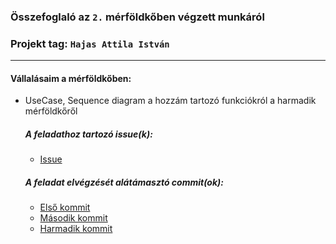 ### Összefoglaló az `2.` mérföldkőben végzett munkáról

### Projekt tag: `Hajas Attila István`

___

#### Vállalásaim a mérföldkőben:

- UseCase, Sequence diagram a hozzám tartozó funkciókról a harmadik mérföldkőről

  ##### A feladathoz tartozó issue(k):

    - [Issue](https://git-okt.sed.inf.szte.hu/2023_ib153i-10_d/rf-szallas/-/issues/10)

  ##### A feladat elvégzését alátámasztó commit(ok):

    - [Első kommit](https://git-okt.sed.inf.szte.hu/2023_ib153i-10_d/rf-szallas/-/commit/d01fcef2c9847e0122d84f4f4e7da2b3e552b4d1)
    - [Második kommit](https://git-okt.sed.inf.szte.hu/2023_ib153i-10_d/rf-szallas/-/commit/1f5ed2de1732c94463fd6ada80c0b203ba53c6e1)
    - [Harmadik kommit](https://git-okt.sed.inf.szte.hu/2023_ib153i-10_d/rf-szallas/-/commit/c663345ba37a955fb1e59cd44912a299d15b9c97)

